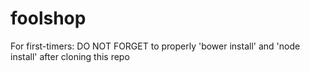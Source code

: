# foolshop

For first-timers:
DO NOT FORGET to properly 'bower install' and 'node install' after cloning this repo 

